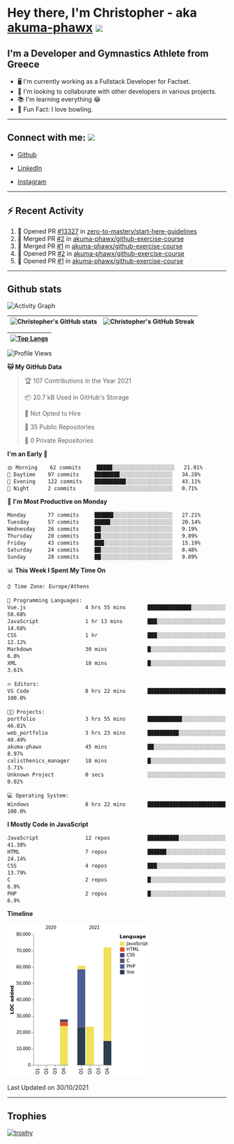 # Hey there, I'm Christopher - aka [akuma-phawx](https://github.com/akuma-phawx) <img src = "https://raw.githubusercontent.com/MartinHeinz/MartinHeinz/master/wave.gif" width = 50px>

## I'm a Developer and Gymnastics Athlete from Greece

- 🖥️ I'm currently working as a Fullstack Developer for Factset.
- 🤲 I'm looking to collaborate with other developers in various projects.
- 📚 I'm learning everything 😂
- 🎳 Fun Fact: I love bowling.

---

## Connect with me: <img src='https://raw.githubusercontent.com/ShahriarShafin/ShahriarShafin/main/Assets/handshake.gif' width="100px">

- [Github](https://github.com/akuma-phawx)

- [LinkedIn](https://www.linkedin.com/in/christopher-vradis-3b9a68151/)

- [Instagram](https://www.instagram.com/chris.vrd_sw/)

---

## ⚡ Recent Activity

<!--START_SECTION:activity-->
1. 💪 Opened PR [#13327](https://github.com/zero-to-mastery/start-here-guidelines/pull/13327) in [zero-to-mastery/start-here-guidelines](https://github.com/zero-to-mastery/start-here-guidelines)
2. 🎉 Merged PR [#2](https://github.com/akuma-phawx/github-exercise-course/pull/2) in [akuma-phawx/github-exercise-course](https://github.com/akuma-phawx/github-exercise-course)
3. 🎉 Merged PR [#1](https://github.com/akuma-phawx/github-exercise-course/pull/1) in [akuma-phawx/github-exercise-course](https://github.com/akuma-phawx/github-exercise-course)
4. 💪 Opened PR [#2](https://github.com/akuma-phawx/github-exercise-course/pull/2) in [akuma-phawx/github-exercise-course](https://github.com/akuma-phawx/github-exercise-course)
5. 💪 Opened PR [#1](https://github.com/akuma-phawx/github-exercise-course/pull/1) in [akuma-phawx/github-exercise-course](https://github.com/akuma-phawx/github-exercise-course)
<!--END_SECTION:activity-->

---

## Github stats

![Activity Graph](https://activity-graph.herokuapp.com/graph?username=akuma-phawx&theme=dracula)

| ![Christopher's GitHub stats](https://github-readme-stats.vercel.app/api?username=akuma-phawx&show_icons=true&theme=dracula) | ![Christopher's GitHub Streak](https://github-readme-streak-stats.herokuapp.com/?user=akuma-phawx&theme=dracula) |
| ---------------------------------------------------------------------------------------------------------------------------- | ---------------------------------------------------------------------------------------------------------------- |

| [![Top Langs](https://github-readme-stats.vercel.app/api/top-langs/?username=akuma-phawx&show_icons=true&theme=radical)](https://github.com/akuma-phawx/github-readme-stats) |
| ---------------------------------------------------------------------------------------------------------------------------------------------------------------------------- |

<!--START_SECTION:waka-->
![Profile Views](http://img.shields.io/badge/Profile%20Views-1-blue)

**🐱 My GitHub Data** 

> 🏆 107 Contributions in the Year 2021
 > 
> 📦 20.7 kB Used in GitHub's Storage 
 > 
> 🚫 Not Opted to Hire
 > 
> 📜 35 Public Repositories 
 > 
> 🔑 0 Private Repositories  
 > 
**I'm an Early 🐤** 

```text
🌞 Morning    62 commits     █████░░░░░░░░░░░░░░░░░░░░   21.91% 
🌆 Daytime    97 commits     ████████░░░░░░░░░░░░░░░░░   34.28% 
🌃 Evening    122 commits    ██████████░░░░░░░░░░░░░░░   43.11% 
🌙 Night      2 commits      ░░░░░░░░░░░░░░░░░░░░░░░░░   0.71%

```
📅 **I'm Most Productive on Monday** 

```text
Monday       77 commits     ██████░░░░░░░░░░░░░░░░░░░   27.21% 
Tuesday      57 commits     █████░░░░░░░░░░░░░░░░░░░░   20.14% 
Wednesday    26 commits     ██░░░░░░░░░░░░░░░░░░░░░░░   9.19% 
Thursday     28 commits     ██░░░░░░░░░░░░░░░░░░░░░░░   9.89% 
Friday       43 commits     ███░░░░░░░░░░░░░░░░░░░░░░   15.19% 
Saturday     24 commits     ██░░░░░░░░░░░░░░░░░░░░░░░   8.48% 
Sunday       28 commits     ██░░░░░░░░░░░░░░░░░░░░░░░   9.89%

```


📊 **This Week I Spent My Time On** 

```text
⌚︎ Time Zone: Europe/Athens

💬 Programming Languages: 
Vue.js                   4 hrs 55 mins       ██████████████░░░░░░░░░░░   58.68% 
JavaScript               1 hr 13 mins        ███░░░░░░░░░░░░░░░░░░░░░░   14.68% 
CSS                      1 hr                ███░░░░░░░░░░░░░░░░░░░░░░   12.12% 
Markdown                 30 mins             █░░░░░░░░░░░░░░░░░░░░░░░░   6.0% 
XML                      18 mins             █░░░░░░░░░░░░░░░░░░░░░░░░   3.61%

🔥 Editors: 
VS Code                  8 hrs 22 mins       █████████████████████████   100.0%

🐱‍💻 Projects: 
portfolio                3 hrs 55 mins       ███████████░░░░░░░░░░░░░░   46.81% 
web_portfolio            3 hrs 23 mins       ██████████░░░░░░░░░░░░░░░   40.49% 
akuma-phawx              45 mins             ██░░░░░░░░░░░░░░░░░░░░░░░   8.97% 
calisthenics_manager     18 mins             █░░░░░░░░░░░░░░░░░░░░░░░░   3.71% 
Unknown Project          0 secs              ░░░░░░░░░░░░░░░░░░░░░░░░░   0.02%

💻 Operating System: 
Windows                  8 hrs 22 mins       █████████████████████████   100.0%

```

**I Mostly Code in JavaScript** 

```text
JavaScript               12 repos            ██████████░░░░░░░░░░░░░░░   41.38% 
HTML                     7 repos             ██████░░░░░░░░░░░░░░░░░░░   24.14% 
CSS                      4 repos             ███░░░░░░░░░░░░░░░░░░░░░░   13.79% 
C                        2 repos             █░░░░░░░░░░░░░░░░░░░░░░░░   6.9% 
PHP                      2 repos             █░░░░░░░░░░░░░░░░░░░░░░░░   6.9%

```


**Timeline**

![Chart not found](https://raw.githubusercontent.com/akuma-phawx/akuma-phawx/main/charts/bar_graph.png) 


 Last Updated on 30/10/2021
<!--END_SECTION:waka-->

---

## Trophies

[![trophy](https://github-profile-trophy.vercel.app/?username=akuma-phawx&theme=onedark)](https://github.com/ryo-ma/github-profile-trophy)
